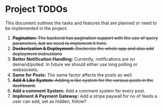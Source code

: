 # Project TODOs

This document outlines the tasks and features that are planned or need to be implemented in the project.

1. ~~**Pagination:** The backend has pagination support with the use of query parameters, but we need to implement it here.~~
2. ~~**Dockerization & Deployment:** Dockerize the whole app and also add deployment instructions~~
3. **Better Notification Handling:** Currently, notifications are on demand/polled. In future we should either use long polling or websockets.
4. **Same for Posts:** The same factor affects the posts as well.
5. ~~**Add A Like System:** Adding a like system for the various posts in the dashboard.~~
6. **Add a comment System:** Add a comment system for every post.
7. **Impliment A Payment Gateway:** Add a stripe paywall for no of feeds a user can add, set as hidden, follow?